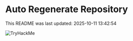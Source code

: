 # Auto Regenerate Repository

This README was last updated: 2025-10-11 13:42:54

 ![TryHackMe](https://tryhackme.com/badge/533634)